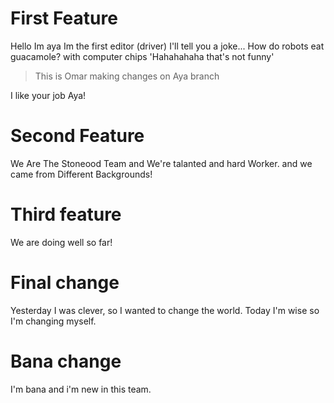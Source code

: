 # First Feature
Hello Im aya Im the first editor (driver)
I'll tell you a joke...
How do robots eat guacamole?
with computer chips 'Hahahahaha that's not funny'
>This is Omar making changes on Aya branch

I like your job Aya!

# Second Feature

We Are The Stoneood Team and We're talanted and hard Worker.
and we came from Different Backgrounds!


# Third feature 

We are doing well so far!

# Final change
Yesterday I was clever, so I wanted to change the world. Today I'm wise so I'm changing myself.

# Bana change 
I'm bana and i'm new in this team. 